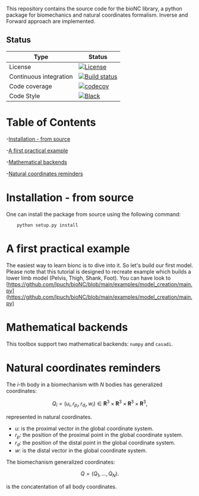 
This repository contains the source code for the bioNC library, a python package for biomechanics and natural coordinates formalism.
Inverse and Forward approach are implemented.

## Status

| Type | Status |
|---|---|
| License | <a href="https://opensource.org/licenses/MIT"><img src="https://img.shields.io/badge/license-MIT-success" alt="License"/></a> |
| Continuous integration | [![Build status](https://github.com/Ipuch/bioNC/actions/workflows/run_tests.yml/badge.svg)](https://github.com/Ipuch/bioNC/actions/) |
| Code coverage | [![codecov](https://codecov.io/gh/ipuch/bionc/branch/main/graph/badge.svg)](https://codecov.io/gh/ipuch/bionc) |
| Code Style | [![Black](https://img.shields.io/badge/code%20style-black-000000.svg)](https://github.com/psf/black) |


# Table of Contents

-[Installation - from source](#installation---from-source)

-[A first practical example](#a-first-practical-example)

-[Mathematical backends](#mathematical-backends)

-[Natural coordinates reminders](#natural-coordinates-reminders)

# Installation - from source
One can install the package from source using the following command:
```
    python setup.py install
```

# A first practical example
The easiest way to learn bionc is to dive into it.
So let's build our first model.
Please note that this tutorial is designed to recreate example which builds a lower limb model (Pelvis, Thigh, Shank, Foot). You can have look to [https://github.com/Ipuch/bioNC/blob/main/examples/model_creation/main.py](https://github.com/Ipuch/bioNC/blob/main/examples/model_creation/main.py)

# Mathematical backends
This toolbox support two mathematical backends: `numpy` and `casadi`.

# Natural coordinates reminders

The $i$-th body in a biomechanism with $N$ bodies has generalized coordinates:  

```math 
Q_i = (u_{i}, r_{p_{i}}, r_{d_{i}}, w_{i}) \in \mathbf{R}^3 \times \mathbf{R}^3 \times \mathbf{R}^3 \times \mathbf{R}^3,
``` 

represented in natural coordinates. 

- $u$: is the proximal vector in the global coordinate system.
- $r_p$: the position of the proximal point in the global coordinate system.
- $r_d$:  the position of the distal point in the global coordinate system.
- $w$: is the distal vector in the global coordinate system.

The biomechanism generalized coordinates:   

```math 
Q = (Q_1, \dots, Q_N).
```

is the concatentation of all body coordinates.



